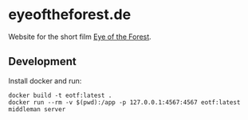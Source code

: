 # eyeoftheforest.de

Website for the short film [Eye of the Forest](https://facebook.com/eyeoftheforest).

## Development

Install docker and run:

```shell
docker build -t eotf:latest .
docker run --rm -v $(pwd):/app -p 127.0.0.1:4567:4567 eotf:latest middleman server
```

